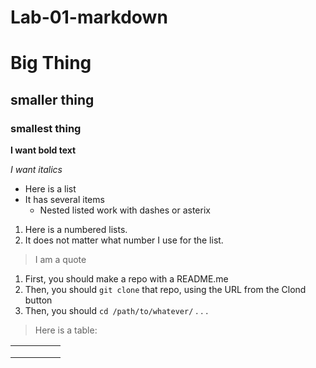 # Lab-01-markdown

# Big Thing

## smaller thing

### smallest thing

**I want bold text**



*I want italics*

* Here is a list
* It has several items
   * Nested listed work with dashes or asterix
1. Here is a numbered lists.
1. It does not matter what number I use for the list.

> I am a quote


1.  First, you should make a repo with a README.me
2. Then, you should `git clone` that repo, using the URL from the Clond button 
3.  Then, you should `cd /path/to/whatever/` . . . 


> Here is a table:


|   |   |   |   |   |
|---|---|---|---|---|
|   |   |   |   |   |
|   |   |   |   |   |
|   |   |   |   |   |
